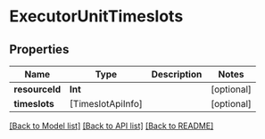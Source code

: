 # ExecutorUnitTimeslots

## Properties
Name | Type | Description | Notes
------------ | ------------- | ------------- | -------------
**resourceId** | **Int** |  | [optional] 
**timeslots** | [TimeslotApiInfo] |  | [optional] 

[[Back to Model list]](../README.md#documentation-for-models) [[Back to API list]](../README.md#documentation-for-api-endpoints) [[Back to README]](../README.md)


